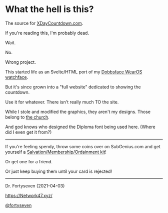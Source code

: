 # What the hell is this?

The source for [XDayCountdown.com](https://XDayCountdown.com/).

If you're reading this, I'm probably dead.

Wait.

No.

Wrong project.

This started life as an Svelte/HTML port of my [Dobbsface WearOS watchface](https://play.google.com/store/apps/details?id=com.bytestemplar.subgeniuswatchface).

But it's since grown into a "full website" dedicated to showing the countdown.

Use it for whatever. There isn't really much TO the site.

While I stole and modified the graphics, they aren't my designs. Those belong to [the church](https://subgenius.com/).

And god knows who designed the Diploma font being used here. (Where did I even get it from?)

---

If you're feeling spendy, throw some coins over on SubGenius.com and get yourself a [Salvation/Membership/Ordainment kit](http://www.subgenius.com/scatalog/membership.htm)!

Or get one for a friend.

Or just keep buying them until your card is rejected!

---
Dr. Fortyseven (2021-04-03)

https://Network47.xyz/

[@fortyseven](https://twitter.com/fortyseven)